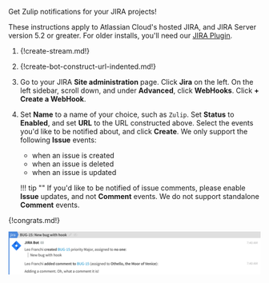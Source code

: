 Get Zulip notifications for your JIRA projects!

These instructions apply to Atlassian Cloud's hosted JIRA, and JIRA Server version
5.2 or greater. For older installs, you'll need our [JIRA Plugin](./jira-plugin).

1. {!create-stream.md!}

1. {!create-bot-construct-url-indented.md!}

1. Go to your JIRA **Site administration** page. Click **Jira** on the left.
   On the left sidebar, scroll down, and under **Advanced**, click **WebHooks**.
   Click **+ Create a WebHook**.

1. Set **Name** to a name of your choice, such as `Zulip`. Set **Status** to
   **Enabled**, and set **URL** to the URL constructed above. Select the events
   you'd like to be notified about, and click **Create**. We
   only support the following **Issue** events:
    * when an issue is created
    * when an issue is deleted
    * when an issue is updated

    !!! tip ""
        If you'd like to be notified of issue comments, please enable **Issue**
        updates, and not **Comment** events. We do not support standalone
        **Comment** events.

{!congrats.md!}

![](/static/images/integrations/jira/001.png)
